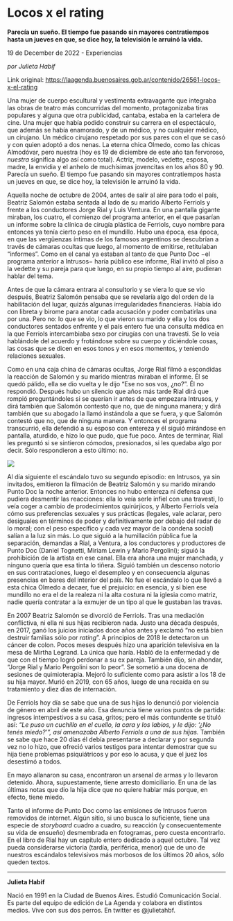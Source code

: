 # Locos x el rating

**Parecía un sueño. El tiempo fue pasando sin mayores contratiempos hasta un jueves en que, se dice hoy, la televisión le arruinó la vida.**

19 de December de 2022 - Experiencias

_por Julieta Habif_

Link original: https://laagenda.buenosaires.gob.ar/contenido/26561-locos-x-el-rating



Una mujer de cuerpo escultural y vestimenta extravagante que integraba las obras de teatro más concurridas del momento, protagonizaba tiras populares y alguna que otra publicidad, cantaba, estaba en la cartelera de cine. Una mujer que había podido construir su carrera en el espectáculo, que además se había enamorado, y de un médico, y no cualquier médico, un cirujano. Un médico cirujano respetado por sus pares con el que se casó y con quien adoptó a dos nenas. La eterna chica Olmedo, como las chicas Almodóvar, pero nuestra (hoy es 19 de diciembre de este año tan fervoroso, *nuestra* significa algo así como total). Actriz, modelo, vedette, esposa, madre, la envidia y el anhelo de muchísimas jovencitas en los años 80 y 90. Parecía un sueño. El tiempo fue pasando sin mayores contratiempos hasta un jueves en que, se dice hoy, la televisión le arruinó la vida.




Aquella noche de octubre de 2004, antes de salir al aire para todo el país, Beatriz Salomón estaba sentada al lado de su marido Alberto Ferriols y frente a los conductores Jorge Rial y Luis Ventura. En una pantalla gigante miraban, los cuatro, el comienzo del programa anterior, en el que pasarían un informe sobre la clínica de cirugía plástica de Ferriols, cuyo nombre para entonces ya tenía cierto peso en el mundillo. Hubo una época, esa época, en que las vergüenzas íntimas de los famosos argentinos se descubrían a través de cámaras ocultas que luego, al momento de emitirse, retitulaban “informes”. Como en el canal ya estaban al tanto de que Punto Doc −el programa anterior a Intrusos− haría público ese informe, Rial invitó al piso a la vedette y su pareja para que luego, en su propio tiempo al aire, pudieran hablar del tema.




Antes de que la cámara entrara al consultorio y se viera lo que se vio después, Beatriz Salomón pensaba que se revelaría algo del orden de la habilitación del lugar, quizás algunas irregularidades financieras. Había ido con libreta y birome para anotar cada acusación y poder combatirlas una por una. Pero no: lo que se vio, lo que vieron su marido y ella y los dos conductores sentados enfrente y el país entero fue una consulta médica en la que Ferriols intercambiaba sexo por cirugías con una travesti. Se lo veía hablándole del acuerdo y frotándose sobre su cuerpo y diciéndole cosas, las cosas que se dicen en esos tonos y en esos momentos, y teniendo relaciones sexuales.




Como en una caja china de cámaras ocultas, Jorge Rial filmó a escondidas la reacción de Salomón y su marido mientras miraban el informe. Él se quedó pálido, ella se dio vuelta y le dijo “Ese no sos vos, ¿no?”. Él no respondió. Después hubo un silencio que años más tarde Rial dirá que rompió preguntándoles si se querían ir antes de que empezara Intrusos, y dirá también que Salomón contestó que no, que de ninguna manera; y dirá también que su abogado la llamó instándola a que se fuera, y que Salomón contestó que no, que de ninguna manera. Y entonces el programa transcurrió, ella defendió a su esposo con entereza y él siguió mirándose en pantalla, aturdido, e hizo lo que pudo, que fue poco. Antes de terminar, Rial les preguntó si se sintieron cómodos, presionados, si les quedaba algo por decir. Sólo respondieron a esto último: no.




![](https://cdn.feater.me/files/images/748016/df7f120c-feeb-4d81-91fe-acb2a384377b.jpeg)




Al día siguiente el escándalo tuvo su segundo episodio: en Intrusos, ya sin invitados, emitieron la filmación de Beatriz Salomón y su marido mirando Punto Doc la noche anterior. Entonces no hubo entereza ni defensa que pudiera desmentir las reacciones: ella lo veía serle infiel con una travesti, lo veía coger a cambio de prodecimientos quirúrjicos, y Alberto Ferriols veía cómo sus preferencias sexuales y sus prácticas (legales, vale aclarar, pero desiguales en términos de poder y definitivamente por debajo del radar de lo moral; con el peso específico y cada vez mayor de la condena social) salían a la luz sin más. Lo que siguió a la humillación pública fue la separación, demandas a Rial, a Ventura, a los conductores y productores de Punto Doc (Daniel Tognetti, Miriam Lewin y Mario Pergolini); siguió la prohibición de la artista en ese canal. Ella era ahora una mujer manchada, y ninguno quería que esa tinta lo tiñera. Siguió también un descenso notorio en sus contrataciones, luego el desempleo y en consecuencia algunas presencias en bares del interior del país. No fue el escándalo lo que llevó a esta chica Olmedo a decaer, fue el prejuicio: en esencia, y si bien ese mundillo no era el de la realeza ni la alta costura ni la iglesia como matriz, nadie quería contratar a la exmujer de un tipo al que le gustaban las travas.




En 2007 Beatriz Salomón se divorció de Ferriols. Tras una mediación conflictiva, ni ella ni sus hijas recibieron nada. Justo una década después, en 2017, ganó los juicios iniciados doce años antes y exclamó “no está bien destruir familias sólo por *rating*”. A principios de 2018 le detectaron un cáncer de colon. Pocos meses después hizo una aparición televisiva en la mesa de Mirtha Legrand. La única que haría. Habló de la enfermedad y de que con el tiempo logró perdonar a su ex pareja. También dijo, sin ahondar, “Jorge Rial y Mario Pergolini son lo peor”. Se sometió a una docena de sesiones de quimioterapia. Mejoró lo suficiente como para asistir a los 18 de su hija mayor. Murió en 2019, con 65 años, luego de una recaída en su tratamiento y diez días de internación.




De Ferriols hoy día se sabe que una de sus hijas lo denunció por violencia de género en abril de este año. Esa denuncia tiene varios puntos de partida: ingresos intempestivos a su casa, gritos; pero el más contundente se tituló así: *“Le puso un cuchillo en el cuello, la cara y los labios, y le dijo: ‘¿No tenés miedo?’”, así amenazaba Alberto Ferriols a una de sus hijas.* También se sabe que hace 20 días él debía presentarse a declarar y por segunda vez no lo hizo, que ofreció varios testigos para intentar demostrar que su hija tiene problemas psiquiátricos y por eso lo acusa, y que el juez los desestimó a todos.




En mayo allanaron su casa, encontraron un arsenal de armas y lo llevaron detenido. Ahora, supuestamente, tiene arresto domiciliario. En una de las últimas notas que dio la hija dice que no quiere hablar más porque, en efecto, tiene miedo.




Tanto el informe de Punto Doc como las emisiones de Intrusos fueron removidos de internet. Algún sitio, si uno busca lo suficiente, tiene una especie de *storyboard* cuadro a cuadro, su reacción (y consecuentemente su vida de ensueño) desmembrada en fotogramas, pero cuesta encontrarlo. En el libro de Rial hay un capítulo entero dedicado a aquel octubre. Tal vez pueda considerarse victoria (tardía, periférica, menor) que de uno de nuestros escándalos televisivos más morbosos de los últimos 20 años, sólo queden textos.




---




**Julieta Habif**




Nació en 1991 en la Ciudad de Buenos Aires. Estudió Comunicación Social. Es parte del equipo de edición de La Agenda y colabora en distintos medios. Vive con sus dos perros. En twitter es @julietahbf.



